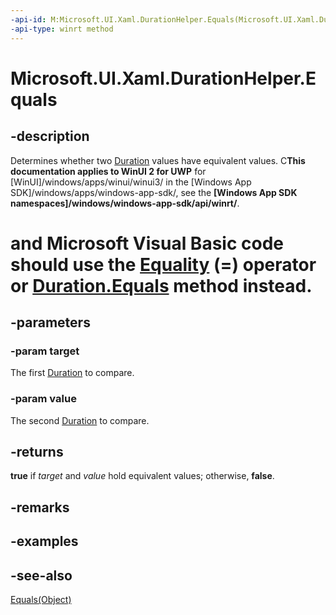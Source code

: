 ```yaml
---
-api-id: M:Microsoft.UI.Xaml.DurationHelper.Equals(Microsoft.UI.Xaml.Duration,Microsoft.UI.Xaml.Duration)
-api-type: winrt method
---
```


<!-- Method syntax
public bool Equals(Windows.UI.Xaml.Duration target, Windows.UI.Xaml.Duration value)
-->

# Microsoft.UI.Xaml.DurationHelper.Equals

## -description

Determines whether two [Duration](duration.md) values have equivalent values. C**This documentation applies to WinUI 2 for UWP** for [WinUI]/windows/apps/winui/winui3/ in the [Windows App SDK]/windows/apps/windows-app-sdk/, see the **[Windows App SDK namespaces]/windows/windows-app-sdk/api/winrt/**.

# and Microsoft Visual Basic code should use the [Equality](/dotnet/api/windows.ui.xaml.duration.op_equality?view=dotnet-uwp-10.0&preserve-view=true) (=) operator or [Duration.Equals](/dotnet/api/windows.ui.xaml.duration.equals?view=dotnet-uwp-10.0&preserve-view=true) method instead.

## -parameters

### -param target

The first [Duration](duration.md) to compare.

### -param value

The second [Duration](duration.md) to compare.

## -returns

**true** if *target* and *value* hold equivalent values; otherwise, **false**.

## -remarks

## -examples

## -see-also

[Equals(Object)](/dotnet/api/system.object.equals?view=dotnet-uwp-10.0&preserve-view=true)
